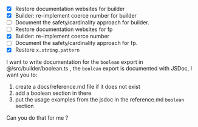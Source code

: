 - [x] Restore documentation websites for builder
- [x] Builder: re-implement coerce number for builder
- [ ] Document the safety/cardinality approach for builder.
- [ ] Restore documentation websites for fp
- [x] Builder: re-implement coerce number
- [ ] Document the safety/cardinality approach for fp.
- [x] Restore `x.string.pattern`

I want to write documentation for the `boolean` export in @/src/builder/boolean.ts , the `boolean` export is documented with JSDoc, I want you to:

1. create a docs/reference.md file if it does not exist
2. add a boolean section in there
3. put the usage examples from the jsdoc in the reference.md `boolean` section

Can you do that for me ?

